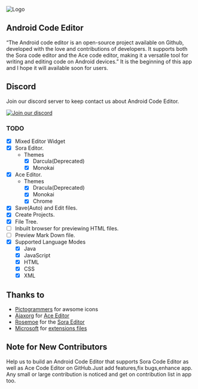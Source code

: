 ![Logo](/assets/description.jpg)
## Android Code Editor
“The Android code editor is an open-source project available on Github, developed with the love and contributions of developers. It supports both the Sora code editor and the Ace code editor, making it a versatile tool for writing and editing code on Android devices.”
It is the beginning of this app and I hope it will available soon for users.

## Discord
Join our discord server to keep contact us about Android Code Editor.

[![Join our discord](https://invidget.switchblade.xyz/RM5qaZs4kd)](https://discord.gg/RM5qaZs4kd)

### TODO
- [x] Mixed Editor Widget
- [x] Sora Editor.
    - Themes
        - [x] Darcula(Deprecated)
        - [x] Monokai
- [x] Ace Editor.
    - Themes
        - [x] Dracula(Deprecated)
        - [x] Monokai
        - [x] Chrome
- [x] Save(Auto) and Edit files.
- [x] Create Projects.
- [x] File Tree.
- [ ] Inbuilt browser for previewing HTML files.
- [ ] Preview Mark Down file.
- [x] Supported Language Modes
    - [x] Java
    - [x] JavaScript
    - [x] HTML
    - [x] CSS
    - [x] XML

## Thanks to
- [Pictogrammers](https://pictogrammers.com/) for awsome icons
- [Ajaxorg](https://github.com/ajaxorg) for [Ace Editor](https://github.com/ajaxorg/ace)
- [Rosemoe](https://github.com/Rosemoe) for the [Sora Editor](https://github.com/Rosemoe/sora-editor)
- [Microsoft](https://github.com/microsoft) for [extensions files](https://github.com/microsoft/vscode/tree/main/extensions)

## Note for New Contributors
Help us to build an Android Code Editor that supports Sora Code Editor as well as Ace Code Editor on GitHub.Just add features,fix bugs,enhance app.
Any small or large contribution is noticed and get on contribution list in app too.